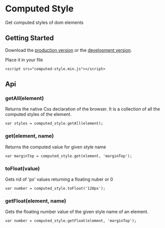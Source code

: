 # Computed Style

Get computed styles of dom elements

## Getting Started
Download the [production version][min] or the [development version][max].

[min]: https://raw.github.com/bbarakaci/computed-style/master/dist/computed-style.min.js
[max]: https://raw.github.com/bbarakaci/computed-style/master/dist/computed-style.js

Place it in your file
    
    <script src="computed-style.min.js"></script>
    
## Api

### getAll(element)

Returns the native Css declaration of the browser. It is a collection of all the computed styles of the element.
    
    var styles = computed_style.getAll(element);
    
### get(element, name)

Returns the computed value for given style name
    
    var marginTop = computed_style.get(element, 'marginTop');
    
### toFloat(value)

Gets rid of 'px' values returning a floating nuber or 0
    
    var number = computed_style.toFloat('120px');
    

### getFloat(element, name)

Gets the floating number value of the given style name of an element.
    
    var number = computed_style.getFloat(element, 'marginTop');